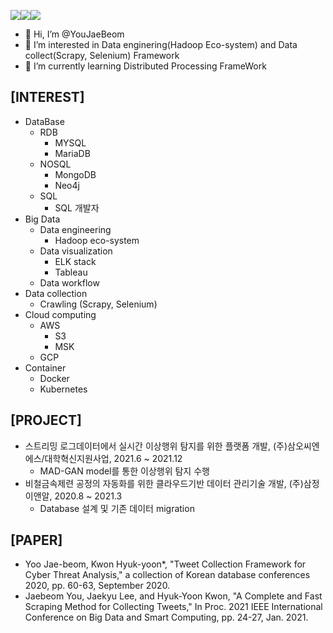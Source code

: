 <a href="https://www.notion.so/CV-fe43246a0aad4ec79a42d4a60bae0899" target="_blank"><img src="https://img.shields.io/badge/Portfolio-20c997?style=flat-square&logo=Notion&logoColor=white"/></a><a href="https://velog.io/@busybean3" target="_blank"><img src="https://img.shields.io/badge/Blog-FF5722?style=flat-square&logo=Notion&logoColor=white"/></a><a href="https://github.com/YouJaeBeom" target="_blank"><img src="https://img.shields.io/badge/Git-FFAE33?style=flat-square&logo=Notion&logoColor=white"/></a>

- 👋 Hi, I’m @YouJaeBeom
- 👀 I’m interested in Data enginering(Hadoop Eco-system) and Data collect(Scrapy, Selenium) Framework 
- 🌱 I’m currently learning Distributed Processing FrameWork


## [INTEREST]
- DataBase
  - RDB
      - MYSQL
      - MariaDB  
  - NOSQL
      - MongoDB  
      - Neo4j
  - SQL
      - SQL 개발자   
- Big Data
  - Data engineering
    - Hadoop eco-system 
  - Data visualization
    - ELK stack 
    - Tableau   
  -  Data workflow
-  Data collection
    -  Crawling (Scrapy, Selenium)
-  Cloud computing
    -  AWS
        - S3
        - MSK 
    -  GCP 
-  Container 
    -  Docker
    -  Kubernetes

## [PROJECT]
- 스트리밍 로그데이터에서 실시간 이상행위 탐지를 위한 플랫폼 개발, (주)삼오씨엔에스/대학혁신지원사업, 2021.6 ~ 2021.12 
    - MAD-GAN model를 통한 이상행위 탐지 수행 
- 비철금속제련 공정의 자동화를 위한 클라우드기반 데이터 관리기술 개발, (주)삼정이앤알, 2020.8 ~ 2021.3
    - Database 설계 및 기존 데이터 migration  


## [PAPER]
- Yoo Jae-beom, Kwon Hyuk-yoon*, "Tweet Collection Framework for Cyber Threat Analysis," a collection of Korean database conferences 2020, pp. 60-63, September 2020.
- Jaebeom You, Jaekyu Lee, and Hyuk-Yoon Kwon, "A Complete and Fast Scraping Method for Collecting Tweets," In Proc. 2021 IEEE International Conference on Big Data and Smart Computing, pp. 24-27, Jan. 2021.



<!---
YouJaeBeom/YouJaeBeom is a ✨ special ✨ repository because its `README.md` (this file) appears on your GitHub profile.
You can click the Preview link to take a look at your changes.
--->
